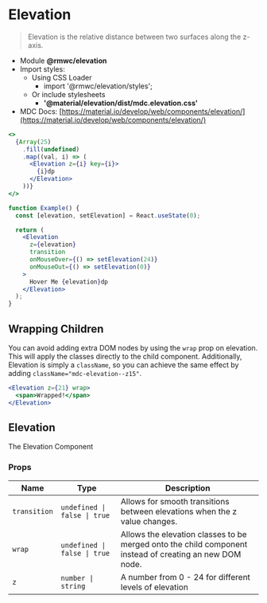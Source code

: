 # Elevation

> Elevation is the relative distance between two surfaces along the z-axis.

- Module **@rmwc/elevation**
- Import styles:
  - Using CSS Loader
    - import '@rmwc/elevation/styles';
  - Or include stylesheets
    - **'@material/elevation/dist/mdc.elevation.css'**
- MDC Docs: [https://material.io/develop/web/components/elevation/](https://material.io/develop/web/components/elevation/)

```jsx
<>
  {Array(25)
    .fill(undefined)
    .map((val, i) => (
      <Elevation z={i} key={i}>
        {i}dp
      </Elevation>
    ))}
</>
```

```jsx
function Example() {
  const [elevation, setElevation] = React.useState(0);

  return (
    <Elevation
      z={elevation}
      transition
      onMouseOver={() => setElevation(24)}
      onMouseOut={() => setElevation(0)}
    >
      Hover Me {elevation}dp
    </Elevation>
  );
}
```

## Wrapping Children

You can avoid adding extra DOM nodes by using the `wrap` prop on elevation. This will apply the classes directly to the child component. Additionally, Elevation is simply a `className`, so you can achieve the same effect by adding `className="mdc-elevation--z15"`.

```jsx
<Elevation z={21} wrap>
  <span>Wrapped!</span>
</Elevation>
```

## Elevation
The Elevation Component

### Props

| Name | Type | Description |
|------|------|-------------|
| `transition` | `undefined \| false \| true` | Allows for smooth transitions between elevations when the z value changes. |
| `wrap` | `undefined \| false \| true` | Allows the elevation classes to be merged onto the child component instead of creating an new DOM node. |
| `z` | `number \| string` | A number from 0 - 24 for different levels of elevation |


